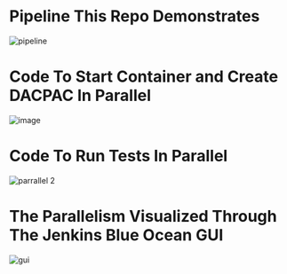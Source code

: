 # Pipeline This Repo Demonstrates

![pipeline](https://user-images.githubusercontent.com/15145995/54473896-f5442200-47d5-11e9-915e-511c7a90eb58.png)

# Code To Start Container and Create DACPAC In Parallel

![image](https://user-images.githubusercontent.com/15145995/54473929-6f74a680-47d6-11e9-803e-16ab74c52fcb.png)

# Code To Run Tests In Parallel

![parrallel 2](https://user-images.githubusercontent.com/15145995/46347576-fd533f80-c643-11e8-9d8b-9e81a9889099.PNG)

# The Parallelism Visualized Through The Jenkins Blue Ocean GUI

![gui](https://user-images.githubusercontent.com/15145995/46347577-ff1d0300-c643-11e8-9a4f-064ed3c60a33.PNG)


